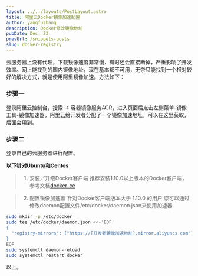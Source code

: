 ```yaml
---
layout: ../../layouts/PostLayout.astro
title: 阿里云Docker镜像加速配置
author: yangfuzhang
description: Docker修改镜像地址
pubDate: Dec. 23
prevUrl: /snippets-posts
slug: docker-registry
---
```


云服务器上没有代理，下载镜像速度非常慢，有时还会直接断掉，严重影响了开发效率。网上能找到的国内镜像地址，现在基本都不可用，无奈只能找到一个相对较好的解决方式，就是使用阿里镜像加速。方法如下：

### 步骤一

登录阿里云控制台，搜索 -> 容器镜像服务ACR，进入页面后点击左侧菜单-镜像工具-镜像加速器，阿里云给开发者分配了一个镜像加速地址，可以在这里获取，后面会用到。

### 步骤二

登录自己的云服务器进行配置。

**以下针对Ubuntu和Centos**

> 1. 安装／升级Docker客户端
推荐安装1.10.0以上版本的Docker客户端，参考文档[docker-ce](https://developer.aliyun.com/article/110806)

> 2. 配置镜像加速器
针对Docker客户端版本大于 1.10.0 的用户
您可以通过修改daemon配置文件/etc/docker/daemon.json来使用加速器

```bash
sudo mkdir -p /etc/docker
sudo tee /etc/docker/daemon.json <<-'EOF'
{
  "registry-mirrors": ["https://[开发者镜像加速地址].mirror.aliyuncs.com"]
}
EOF
sudo systemctl daemon-reload
sudo systemctl restart docker
```

以上。

